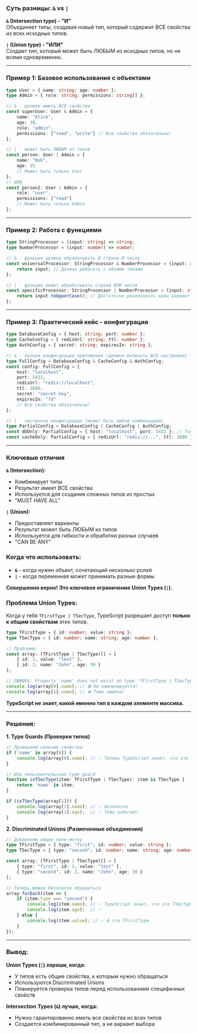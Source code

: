 ### Суть разницы: `&` vs `|`

**`&` (Intersection type) - "И"**  
Объединяет типы, создавая новый тип, который содержит ВСЕ свойства из всех исходных типов.

**`|` (Union type) - "ИЛИ"**  
Создает тип, который может быть ЛЮБЫМ из исходных типов, но не всеми одновременно.

---

### Пример 1: Базовое использование с объектами

```typescript
type User = { name: string; age: number };
type Admin = { role: string; permissions: string[] };

// & - должен иметь ВСЕ свойства
const superUser: User & Admin = {
    name: "Alice",
    age: 30,
    role: "admin", 
    permissions: ["read", "write"] // Все свойства обязательны!
};

// | - может быть ЛЮБЫМ из типов
const person: User | Admin = {
    name: "Bob", 
    age: 25
    // Может быть только User
};
// ИЛИ
const person2: User | Admin = {
    role: "user",
    permissions: ["read"]
    // Может быть только Admin
};
```

---

### Пример 2: Работа с функциями

```typescript
type StringProcessor = (input: string) => string;
type NumberProcessor = (input: number) => number;

// & - функция должна обрабатывать И строки И числа
const universalProcessor: StringProcessor & NumberProcessor = (input: any) => {
    return input; // Должна работать с обоими типами
};

// | - функция может обрабатывать строки ИЛИ числа
const specificProcessor: StringProcessor | NumberProcessor = (input: string) => {
    return input.toUpperCase(); // Достаточно реализовать один вариант
};
```

---

### Пример 3: Практический кейс - конфигурация

```typescript
type DatabaseConfig = { host: string; port: number };
type CacheConfig = { redisUrl: string; ttl: number };
type AuthConfig = { secret: string; expiresIn: string };

// & - полная конфигурация приложения (должна включать ВСЕ настройки)
type FullConfig = DatabaseConfig & CacheConfig & AuthConfig;
const config: FullConfig = {
    host: "localhost",
    port: 5432,
    redisUrl: "redis://localhost",
    ttl: 3600,
    secret: "secret-key",
    expiresIn: "7d"
    // Все свойства обязательны!
};

// | - частичная конфигурация (может быть любой комбинацией)
type PartialConfig = DatabaseConfig | CacheConfig | AuthConfig;
const dbOnly: PartialConfig = { host: "localhost", port: 5432 }; // Только база
const cacheOnly: PartialConfig = { redisUrl: "redis://...", ttl: 3600 }; // Только кэш
```

---

### Ключевые отличия

**`&` (Intersection):**
- Комбинирует типы
- Результат имеет ВСЕ свойства
- Используется для создания сложных типов из простых
- "МUST HAVE ALL"

**`|` (Union):**
- Предоставляет варианты
- Результат может быть ЛЮБЫМ из типов
- Используется для гибкости и обработки разных случаев
- "CAN BE ANY"

### Когда что использовать:
- **`&`** - когда нужен объект, сочетающий несколько ролей
- **`|`** - когда переменная может принимать разные формы

**Совершенно верно! Это ключевое ограничение Union Types (`|`).**

### Проблема Union Types:

Когда у тебя `TFirstType | TSecType`, TypeScript разрешает доступ **только к общим свойствам** этих типов.

```typescript
type TFirstType = { id: number; value: string };
type TSecType = { id: number; name: string; age: number };

// Проблема:
const array: (TFirstType | TSecType)[] = [
    { id: 1, value: "test" },
    { id: 2, name: "John", age: 30 }
];

// ОШИБКА: Property 'name' does not exist on type 'TFirstType | TSecType'
console.log(array[0].name); // ❌ Не компилируется!
console.log(array[1].name); // ❌ Тоже ошибка!
```

**TypeScript не знает, какой именно тип в каждом элементе массива.**

---

### Решения:

**1. Type Guards (Проверки типов)**
```typescript
// Проверяем наличие свойства
if ('name' in array[0]) {
    console.log(array[0].name); // ✅ Теперь TypeScript знает, что это TSecType
}

// Или пользовательская type guard
function isTSecType(item: TFirstType | TSecType): item is TSecType {
    return 'name' in item;
}

if (isTSecType(array[1])) {
    console.log(array[1].name); // ✅ Безопасно
    console.log(array[1].age);  // ✅ Тоже работает
}
```

**2. Discriminated Unions (Размеченные объединения)**
```typescript
// Добавляем общее поле-метку
type TFirstType = { type: "first"; id: number; value: string };
type TSecType = { type: "second"; id: number; name: string; age: number };

const array: (TFirstType | TSecType)[] = [
    { type: "first", id: 1, value: "test" },
    { type: "second", id: 2, name: "John", age: 30 }
];

// Теперь можно безопасно обращаться
array.forEach(item => {
    if (item.type === "second") {
        console.log(item.name); // ✅ TypeScript знает, что это TSecType
        console.log(item.age);  // ✅
    } else {
        console.log(item.value); // ✅ А это TFirstType
    }
});
```

---

### Вывод:

**Union Types (`|`) хороши, когда:**
- У типов есть общие свойства, к которым нужно обращаться
- Используются Discriminated Unions
- Планируется проверка типов перед использованием специфичных свойств

**Intersection Types (`&`) лучше, когда:**
- Нужно гарантированно иметь все свойства из всех типов
- Создается комбинированный тип, а не вариант выбора
